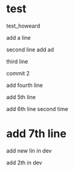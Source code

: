 test
====

test_howeard

add a line
 

second line add ad 


third line 

commit 2

add fourth line	

add 5th line

add 6th line second time


add 7th line
=======

add new lin in dev 

add 2th in dev
